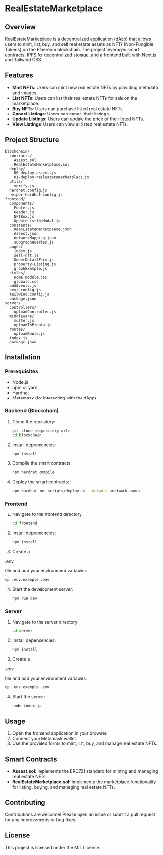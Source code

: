 # RealEstateMarketplace

## Overview

RealEstateMarketplace is a decentralized application (dApp) that allows users to mint, list, buy, and sell real estate assets as NFTs (Non-Fungible Tokens) on the Ethereum blockchain. The project leverages smart contracts, IPFS for decentralized storage, and a frontend built with Next.js and Tailwind CSS.

## Features

- **Mint NFTs**: Users can mint new real estate NFTs by providing metadata and images.
- **List NFTs**: Users can list their real estate NFTs for sale on the marketplace.
- **Buy NFTs**: Users can purchase listed real estate NFTs.
- **Cancel Listings**: Users can cancel their listings.
- **Update Listings**: Users can update the price of their listed NFTs.
- **View Listings**: Users can view all listed real estate NFTs.

## Project Structure

```
blockchain/
  contracts/
    Assest.sol
    RealEstateMarketplace.sol
  deploy/
    00-deploy-assest.js
    01-deploy-realestatemarketplace.js
  utils/
    verify.js
  hardhat.config.js
  helper-hardhat-config.js
frontend/
  components/
    Footer.js
    Header.js
    NFTBox.js
    UpdateListingModal.js
  constants/
    RealEstateMarketplace.json
    Assest.json
    networkMapping.json
    subgraphQueries.js
  pages/
    index.js
    sell-nft.js
    OwnerDetailForm.js
    property-Listing.js
    graphExample.js
  styles/
    Home.module.css
    globals.css
  addEvents.js
  next.config.js
  tailwind.config.js
  package.json
server/
  controllers/
    uploadController.js
  middleware/
    multer.js
    uploadToPinata.js
  routes/
    uploadRoute.js
  index.js
  package.json
```

## Installation

### Prerequisites

- Node.js
- npm or yarn
- Hardhat
- Metamask (for interacting with the dApp)

### Backend (Blockchain)

1. Clone the repository:
   ```sh
   git clone <repository-url>
   cd blockchain
   ```

2. Install dependencies:
   ```sh
   npm install
   ```

3. Compile the smart contracts:
   ```sh
   npx hardhat compile
   ```

4. Deploy the smart contracts:
   ```sh
   npx hardhat run scripts/deploy.js --network <network-name>
   ```

### Frontend

1. Navigate to the frontend directory:
   ```sh
   cd frontend
   ```

2. Install dependencies:
   ```sh
   npm install
   ```

3. Create a 

.env

 file and add your environment variables:
   ```sh
   cp .env.example .env
   ```

4. Start the development server:
   ```sh
   npm run dev
   ```

### Server

1. Navigate to the server directory:
   ```sh
   cd server
   ```

2. Install dependencies:
   ```sh
   npm install
   ```

3. Create a 

.env

 file and add your environment variables:
   ```sh
   cp .env.example .env
   ```

4. Start the server:
   ```sh
   node index.js
   ```

## Usage

1. Open the frontend application in your browser.
2. Connect your Metamask wallet.
3. Use the provided forms to mint, list, buy, and manage real estate NFTs.

## Smart Contracts

- **Assest.sol**: Implements the ERC721 standard for minting and managing real estate NFTs.
- **RealEstateMarketplace.sol**: Implements the marketplace functionality for listing, buying, and managing real estate NFTs.

## Contributing

Contributions are welcome! Please open an issue or submit a pull request for any improvements or bug fixes.

## License

This project is licensed under the MIT License.



